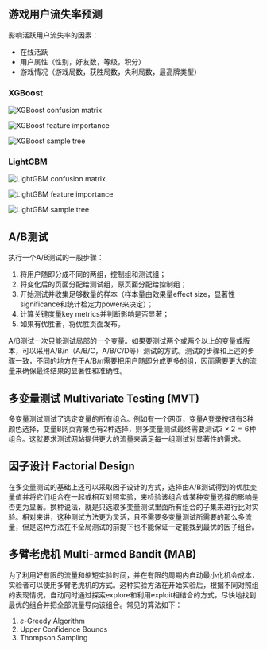 ## 游戏用户流失率预测

影响活跃用户流失率的因素：

* 在线活跃
* 用户属性（性别，好友数，等级，积分）
* 游戏情况（游戏局数，获胜局数，失利局数，最高牌类型）

### XGBoost

![XGBoost confusion matrix](https://cdn.jsdelivr.net/gh/shulun/cdn/data_analysis_project/xgboost_cm.png)

![XGBoost feature importance](https://cdn.jsdelivr.net/gh/shulun/cdn/data_analysis_project/xgboost_feature_importance.png)

![XGBoost sample tree](https://cdn.jsdelivr.net/gh/shulun/cdn/data_analysis_project/xgboost_sample_tree.png)

### LightGBM

![LightGBM confusion matrix](https://cdn.jsdelivr.net/gh/shulun/cdn/data_analysis_project/lightgbm_cm.png)

![LightGBM feature importance](https://cdn.jsdelivr.net/gh/shulun/cdn/data_analysis_project/lightgbm_feature_importance.png)

![LightGBM sample tree](https://cdn.jsdelivr.net/gh/shulun/cdn/data_analysis_project/lightgbm_sample_tree.png)


## A/B测试

执行一个A/B测试的一般步骤：

1. 将用户随即分成不同的两组，控制组和测试组；
2. 将变化后的页面分配给测试组，原页面分配给控制组；
3. 开始测试并收集足够数量的样本（样本量由效果量effect size，显著性significance和统计检定力power来决定）；
4. 计算关键度量key metrics并判断影响是否显著；
5. 如果有优胜者，将优胜页面发布。

A/B测试一次只能测试局部的一个变量。如果要测试两个或两个以上的变量或版本，可以采用A/B/n（A/B/C，A/B/C/D等）测试的方式。测试的步骤和上述的步骤一致，不同的地方在于A/B/n需要把用户随即分成更多的组，因而需要更大的流量来确保最终结果的显著性和准确性。

## 多变量测试 Multivariate Testing (MVT)

多变量测试测试了选定变量的所有组合。例如有一个网页，变量A登录按钮有3种颜色选择，变量B网页背景色有2种选择，则多变量测试最终需要测试$3\times2=6$种组合。这就要求测试网站提供更大的流量来满足每一组测试对显著性的需求。

## 因子设计 Factorial Design

在多变量测试的基础上还可以采取因子设计的方式，选择由A/B测试得到的优胜变量值并将它们组合在一起或相互对照实验，来检验该组合或某种变量选择的影响是否更为显著。换种说法，就是只选取多变量测试里面所有组合的子集来进行比对实验。相对来讲，这种测试方法更为灵活，且不需要多变量测试所需要的那么多流量，但是这种方法在不全局测试的前提下也不能保证一定能找到最优的因子组合。

## 多臂老虎机 Multi-armed Bandit (MAB)

为了利用好有限的流量和缩短实验时间，并在有限的周期内自动最小化机会成本，实验者可以使用多臂老虎机的方式。这种实验方法在开始实验后，根据不同对照组的表现情况，自动同时通过探索explore和利用exploit相结合的方式，尽快地找到最优的组合并把全部流量导向该组合。常见的算法如下：
1. $\varepsilon$-Greedy Algorithm
2. Upper Confidence Bounds
3. Thompson Sampling